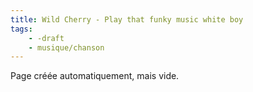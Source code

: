 ```yaml
---
title: Wild Cherry - Play that funky music white boy
tags:
    - -draft
    - musique/chanson
---
```


Page créée automatiquement, mais vide.
